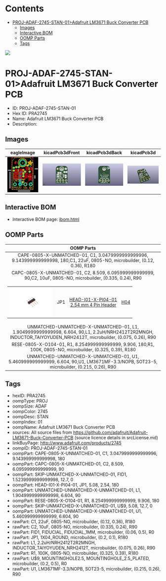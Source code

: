 



Contents
========

* [PROJ-ADAF-2745-STAN-01>Adafruit LM3671 Buck Converter PCB](#proj-adaf-2745-stan-01adafruit-lm3671-buck-converter-pcb)
	* [Images](#images)
	* [Interactive BOM](#interactive-bom)
	* [OOMP Parts](#oomp-parts)
	* [Tags](#tags)
  
![][im]
# PROJ-ADAF-2745-STAN-01>Adafruit LM3671 Buck Converter PCB

- ID: PROJ-ADAF-2745-STAN-01
- Hex ID: PRA2745
- Name: Adafruit LM3671 Buck Converter PCB
- Description: 

## Images
  
  

|eagleImage|kicadPcb3dFront|kicadPcb3dBack|kicadPcb3d|
| :---: | :---: | :---: | :---: |
|[![eagleImage](eagleImage_140.png)](eagleImage_600.png)|[![kicadPcb3dFront](kicadPcb3dFront_140.png)](kicadPcb3dFront_600.png)|[![kicadPcb3dBack](kicadPcb3dBack_140.png)](kicadPcb3dBack_600.png)|[![kicadPcb3d](kicadPcb3d_140.png)](kicadPcb3d_600.png)|

## Interactive BOM

- Interactive BOM page: [ibom.html](kicad/bom/ibom.html)

## OOMP Parts
  

|OOMP Parts|
| :---: |
|CAPE-0805-X-UNMATCHED-01, C1, 3.0479999999999996, 9.143999999999998, 180,C1, 22uF, 0805-NO, microbuilder, (0.12, 0.36), R180|
|CAPC-0805-X-UNMATCHED-01, C2, 8.509, 6.095999999999999, 90,C2, 10uF, 0805-NO, microbuilder, (0.335, 0.24), R90|
|<table><tr><td>![HEAD-I01-X-PI04-01](https://raw.githubusercontent.com/oomlout/oomlout_OOMP_parts/main/HEAD-I01-X-PI04-01/image_140.jpg)</td><td> JP1</td><td>[HEAD-I01-X-PI04-01<br>2.54 mm 4 Pin Header](https://github.com/oomlout/oomlout_OOMP_parts/tree/main/HEAD-I01-X-PI04-01/)</td><td>[H04](https://github.com/oomlout/oomlout_OOMP_parts/tree/main/HEAD-I01-X-PI04-01/)</td></tr></table>|
|UNMATCHED-UNMATCHED-X-UNMATCHED-01, L1, 1.9049999999999998, 6.604, 90,L1, 2.2uH/NRH2412T2R2MNGH, INDUCTOR_TAIYOYUDEN_NRH2412T, microbuilder, (0.075, 0.26), R90|
|RESE-0805-X-O104-01, R1, 8.254999999999999, 9.906, 180,R1, 100K, 0805-NO, microbuilder, (0.325, 0.39), R180|
|UNMATCHED-UNMATCHED-X-UNMATCHED-01, U1, 5.460999999999999, 6.604, 90,U1, LM3671MF-3.3/NOPB, SOT23-5, microbuilder, (0.215, 0.26), R90|

## Tags

- hexID: PRA2745
- oompType: PROJ
- oompSize: ADAF
- oompColor: 2745
- oompDesc: STAN
- oompIndex: 01
- oompName: Adafruit LM3671 Buck Converter PCB
- sources: All source files from https://github.com/adafruit/Adafruit-LM3671-Buck-Converter-PCB (source licence details in srcLicense.md)
- linkBuyPage: http://www.adafruit.com/products/2745
- oompID: PROJ-ADAF-2745-STAN-01
- oompPart: CAPE-0805-X-UNMATCHED-01, C1, 3.0479999999999996, 9.143999999999998, 180
- oompPart: CAPC-0805-X-UNMATCHED-01, C2, 8.509, 6.095999999999999, 90
- oompPart: SKIP-UNMATCHED-X-UNMATCHED-01, FID1, 1.5239999999999998, 12.7, 0
- oompPart: HEAD-I01-X-PI04-01, JP1, 5.08, 2.54, 180
- oompPart: UNMATCHED-UNMATCHED-X-UNMATCHED-01, L1, 1.9049999999999998, 6.604, 90
- oompPart: RESE-0805-X-O104-01, R1, 8.254999999999999, 9.906, 180
- oompPart: SKIP-UNMATCHED-X-UNMATCHED-01, U$9, 5.08, 12.7, 0
- oompPart: UNMATCHED-UNMATCHED-X-UNMATCHED-01, U1, 5.460999999999999, 6.604, 90
- rawPart: C1, 22uF, 0805-NO, microbuilder, (0.12, 0.36), R180
- rawPart: C2, 10uF, 0805-NO, microbuilder, (0.335, 0.24), R90
- rawPart: FID1, FIDUCIAL, FIDUCIAL_1MM, microbuilder, (0.06, 0.5), R0
- rawPart: JP1, 1X04_ROUND, microbuilder, (0.2, 0.1), R180
- rawPart: L1, 2.2uH/NRH2412T2R2MNGH, INDUCTOR_TAIYOYUDEN_NRH2412T, microbuilder, (0.075, 0.26), R90
- rawPart: R1, 100K, 0805-NO, microbuilder, (0.325, 0.39), R180
- rawPart: U$9, MOUNTINGHOLE2.5, MOUNTINGHOLE_2.5_PLATED, microbuilder, (0.2, 0.5), R0
- rawPart: U1, LM3671MF-3.3/NOPB, SOT23-5, microbuilder, (0.215, 0.26), R90



[im]: kicadPcb3d_450.png
